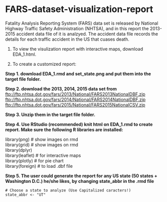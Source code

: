 # FARS-dataset-visualization-report

Fatality Analysis Reporting System (FARS) data set is released by National Highway Traffic Safety Administration (NHTSA), and in this report the 2013-2015 accident data file of it is analzyed. The accident data file records the details for each traffic accident in the US that cuases death.

1. To view the visulization report with interactive maps, download EDA_1.html.

2. To create a customized report:

**Step 1. download EDA_1.rmd and set_state.png and put them into the target file folder.**  

**Step 2. download the 2013, 2014, 2015 data set from**  
ftp://ftp.nhtsa.dot.gov/fars/2013/National/FARS2013NationalDBF.zip  
ftp://ftp.nhtsa.dot.gov/fars/2014/National/FARS2014NationalDBF.zip  
ftp://ftp.nhtsa.dot.gov/fars/2015/National/FARS2015NationalCSV.zip

**Step 3. Unzip them in the target file folder.**  

**Step 4. Use RStudio (recommended) knit html on EDA_1.rmd to create report. Make sure the following R libraries are installed:**  

library(png)       # show images on rmd  
library(grid)      # show images on rmd  
library(dplyr)  
library(leaflet)   # for interactive maps  
library(plotly)    # for pie chart  
library(foreign)   # to load .dbf file  

**Step 5. The user could generate the report for any US state (50 states + Washington D.C.) he/she likes, by changing state_abbr in the .rmd file**
```{r}
# Choose a state to analyze (Use Capitalized caracters!)
state_abbr <- "UT"
```
